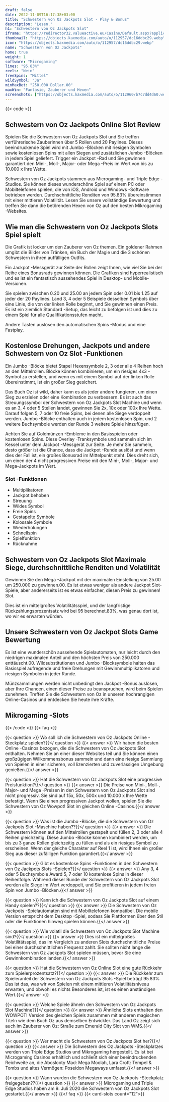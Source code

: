 ```yaml
---
draft: false
date: 2022-11-09T16:17:38+03:00
title: "Schwestern von Oz Jackpots Slot - Play & Bonus"
description: "Lesen."
h1: "Schwestern von Oz Jackpots Slot"
iframe: "https://redirector32.valueactive.eu/Casino/Default.aspx?applicationid=4023&serverid=22619&gameid=sistersOfOzJackpotsDesktop&ul=en&variant=uat-demo&sext1=demo&sext2=demo&lobbyURL=http://www.microgaming.co.uk/games?searchterm=sisters&pagesize=25&sortorder=Descending&sortfield=Release%20Date"
thumbnail: "https://objects.kaxmedia.com/auto/o/112957/dc16ddbc29.webp"
icon: "https://objects.kaxmedia.com/auto/o/112957/dc16ddbc29.webp"
name: "Schwestern von Oz Jackpots"
home: true
weight: 1
software: "Microgaming"
lines: "95.83%"
reels: "Nein"
freeSpins: "Mittel"
wildSymbol: "Ja"
minMaxBet: "250.000 Dollar.00"
maxWin: "Fantasie, Zauberer und Hexen"
screenshots: ["https://objects.kaxmedia.com/auto/o/112960/b7c7dd4d60.webp"]
---
```


{{< code >}}<h2>Schwestern von Oz Jackpots Online Slot Review</h2><p>Spielen Sie die Schwestern von Oz Jackpots Slot und Sie treffen verführerische Zauberinnen über 5 Rollen und 20 Paylines. Dieses beeindruckende Spiel wird mit Jumbo -Blöcken mit riesigen Symbolen sowie kostenlosen Spins mit allen Siegen und zusätzlichen Jumbo -Blöcken in jedem Spiel geliefert. Trigger ein Jackpot -Rad und Sie gewinnen garantiert den Mini-, Moll-, Major- oder Mega -Preis im Wert von bis zu 10.000 x Ihre Wette.</p><p>Schwestern von Oz Jackpots stammen aus Microgaming- und Triple Edge -Studios. Sie können dieses wunderschöne Spiel auf einem PC oder Mobiltelefonen spielen, die von iOS, Android und Windows -Software betrieben werden. Durchschnittliche Renditen von 95.83% übereinstimmen mit einer mittleren Volatilität. Lesen Sie unsere vollständige Bewertung und treffen Sie dann die betörenden Hexen von Oz auf den besten Mikrogaming -Websites.</p><h2>Wie man die Schwestern von Oz Jackpots Slots Spiel spielt</h2><p>Die Grafik ist locker um den Zauberer von Oz themen. Ein goldener Rahmen umgibt die Bilder von Tränken, ein Buch der Magie und die 3 schönen Schwestern in ihren auffälligen Outfits.</p><p>Ein Jackpot -Messgerät zur Seite der Rollen zeigt Ihnen, wie viel Sie bei der Reihe eines Bonusrads gewinnen können. Die Grafiken sind hyperrealistisch und es ist ein fantastisch aussehendes Spiel in Desktop- und Mobile-Versionen.</p><p>Sie spielen zwischen 0.20 und 25.00 an jedem Spin oder 0.01 bis 1.25 auf jeder der 20 Paylines. Land 3, 4 oder 5 Beispiele desselben Symbols über eine Linie, die von der linken Rolle beginnt, und Sie gewinnen einen Preis. Es ist ein ziemlich Standard -Setup, das leicht zu befolgen ist und dies zu einem Spiel für alle Qualifikationsstufen macht.</p><p>Andere Tasten auslösen den automatischen Spins -Modus und eine Fastplay.</p><h2>Kostenlose Drehungen, Jackpots und andere Schwestern von Oz Slot -Funktionen</h2><p>Ein Jumbo -Blöcke bietet Stapel Hexensymbole 2, 3 oder alle 4 Reihen hoch an den Mittelrollen. Blöcke können kombinieren, um ein riesiges 4x3 -Symbol zu erstellen, und wenn es mit einem Symbol auf der linken Rolle übereinstimmt, ist ein großer Sieg gesichert.</p><p>Das Buch Oz ist wild, daher kann es als jeder andere fungieren, um einen Sieg zu erzielen oder eine Kombination zu verbessern. Es ist auch das Streuungssymbol der Schwestern von Oz Jackpots Slot Machine und wenn es an 3, 4 oder 5 Stellen landet, gewinnen Sie 2x, 10x oder 100x Ihre Wette. Darauf folgen 5, 7 oder 10 freie Spins, bei denen alle Siege verdoppelt werden. Jumbo -Blöcke enthalten auch in jedem kostenlosen Spin, und 2 weitere Buchsymbole werden der Runde 3 weitere Spiele hinzufügen.</p><p>Achten Sie auf Goldmünzen -Embleme in den Basisspielen oder kostenlosen Spins. Diese Overlay -Tranksymbole und sammeln sich im Kessel unter dem Jackpot -Messgerät zur Seite. Je mehr Sie sammeln, desto größer ist die Chance, dass die Jackpot -Runde auslöst und wenn dies der Fall ist, ein großes Bonusrad im Mittelpunkt steht. Dies dreht sich, um einen der 4 nicht progressiven Preise mit den Mini-, Moll-, Major- und Mega-Jackpots im Wert.</p><h3>
Slot -Funktionen</h3><ul>
<li></span>
Multiplikatoren</li>
<li></span>
Jackpot behoben</li>
<li></span>
Streuung</li>
<li></span>
Wildes Symbol</li>
<li></span>
Freie Spins</li>
<li></span>
Gestapelte Symbole</li>
<li></span>
Kolossale Symbole</li>
<li></span>
Wiederholungen</li>
<li></span>
Schnellspin</li>
<li></span>
Spielfunktion</li>
<li></span>
Rücknahme</li></ul><h2>Schwestern von Oz Jackpots Slot Maximale Siege, durchschnittliche Renditen und Volatilität</h2><p>Gewinnen Sie den Mega -Jackpot mit der maximalen Einstellung von 25.00 um 250.000 zu gewinnen.00. Es ist etwas weniger als andere Jackpot Slot-Spiele, aber andererseits ist es etwas einfacher, diesen Preis zu gewinnen! Slot.</p><p>Dies ist ein mittelgroßes Volatilitätsspiel, und der langfristige Rückzahlungsprozentsatz wird bei 95 berechnet.83%, was genau dort ist, wo wir es erwarten würden.</p><h2>Unsere Schwestern von Oz Jackpot Slots Game Bewertung</h2><p>Es ist eine wunderschön aussehende Spielautomaten, nur leicht durch den niedrigen maximalen Anteil und den höchsten Preis von 250.000 enttäuscht.00. Wildsubstitutionen und Jumbo -Blocksymbole halten das Basisspiel aufregende und freie Drehungen mit Gewinnmultiplikatoren und riesigen Symbolen in jeder Runde.</p><p>Münzsammlungen werden nicht unbedingt den Jackpot -Bonus auslösen, aber Ihre Chancen, einen dieser Preise zu beanspruchen, wird beim Spielen zunehmen. Treffen Sie die Schwestern von Oz in unseren hochrangigen Online-Casinos und entdecken Sie heute ihre Kräfte.</p><h2>Mikrogaming -Slots</h2>
{{< /code >}}
{{< faq >}}

{{< question >}} Wo soll ich die Schwestern von Oz Jackpots Online -Steckplatz spielen?{{</ question >}}
{{< answer >}} Wir haben die besten Online -Casinos bezogen, die die Schwestern von Oz Jackpots Slot enthalten. Nehmen Sie an einer dieser Websites teil und Sie können einen großzügigen Willkommensbonus sammeln und dann eine riesige Sammlung von Spielen in einer sicheren, voll lizenzierten und zuverlässigen Umgebung genießen.{{</ answer >}}

{{< question >}} Hat die Schwestern von Oz Jackpots Slot eine progressive Preisfunktion?{{</ question >}}
{{< answer >}} Die Preise von Mini-, Moll-, Major- und Mega -Preisen in den Schwestern von Oz Jackpots Slot sind nicht progressiv. Sie sind auf 15x, 50x, 500x und 10.000 x Ihre Wette befestigt. Wenn Sie einen progressiven Jackpot wollen, spielen Sie die Schwestern von Oz Wowpot! Slot im gleichen Online -Casinos.{{</ answer >}}

{{< question >}} Was ist die Jumbo -Blöcke, die die Schwestern von Oz Jackpots Slot -Maschine haben??{{</ question >}}
{{< answer >}} Die Schwestern können auf den Mittelrollen gestapelt und füllen 2, 3 oder alle 4 Reihen gleichzeitig. Diese Jumbo -Blöcke können kombiniert werden, um bis zu 3 ganze Rollen gleichzeitig zu füllen und als ein riesiges Symbol zu erscheinen. Wenn der gleiche Charakter auf Reel 1 ist, wird Ihnen ein großer Sieg aus dieser zufälligen Funktion garantiert.{{</ answer >}}

{{< question >}} Gibt es kostenlose Spins -Funktionen in den Schwestern von Oz Jackpots Slots -Spielen?{{</ question >}}
{{< answer >}} Any 3, 4 oder 5 Buchsymbole Award 5, 7 oder 10 kostenlose Spins in dieser Reihenfolge. Während dieser Runde der Schwestern von Oz Jackpots Slot werden alle Siege im Wert verdoppelt, und Sie profitieren in jedem freien Spin von Jumbo -Blöcken.{{</ answer >}}

{{< question >}} Kann ich die Schwestern von Oz Jackpots Slot auf einem Handy spielen??{{</ question >}}
{{< answer >}} Die Schwestern von Oz Jackpots -Spielautomaten sind mit Mobiltelefonen kompatibel. Die mobile Version entspricht dem Desktop -Spiel, sodass Sie Plattformen über den Stil oder die Funktionen hinweg spielen können.{{</ answer >}}

{{< question >}} Wie volatil die Schwestern von Oz Jackpots Slot Machine sind?{{</ question >}}
{{< answer >}} Dies ist ein mittelgroßes Volatilitätsspiel, das im Vergleich zu anderen Slots durchschnittliche Preise bei einer durchschnittlichen Frequenz zahlt. Sie sollten nicht lange die Schwestern von Oz Jackpots Slot spielen müssen, bevor Sie eine Gewinnkombination landen.{{</ answer >}}

{{< question >}} Hat die Schwestern von Oz Online Slot eine gute Rückkehr zum Spielerprozentsatz?{{</ question >}}
{{< answer >}} Die Rückkehr zum Spieleranteil der Schwestern von Oz Jackpots Slots -Spiel beträgt 95.83% Das ist das, was wir von Spielen mit einem mittleren Volatilitätsniveau erwarten, und obwohl es nichts Besonderes ist, ist es einen anständigen Wert.{{</ answer >}}

{{< question >}} Welche Spiele ähneln den Schwestern von Oz Jackpots Slot Machine?{{</ question >}}
{{< answer >}} Ähnliche Slots enthalten den WOWPOT! Version des gleichen Spiels zusammen mit anderen magischen Titeln wie dem Buch Oz aus demselben Entwickler. Das Land Oz zeigt sich auch im Zauberer von Oz: Straße zum Emerald City Slot von WMS.{{</ answer >}}

{{< question >}} Wer macht die Schwestern von Oz Jackpots Slot her?{{</ question >}}
{{< answer >}} Die Schwestern des Oz Jackpots -Steckplatzes werden von Triple Edge Studios und Mikrogaming hergestellt. Es ist bei Microgaming Casinos erhältlich und schließt sich einer beeindruckenden Reichweite an, die Aboslooty Mad: Mega Moolah, Lara Croft: Tempel & Tombs und altes Vermögen: Poseidon Megaways umfasst.{{</ answer >}}

{{< question >}} Wann wurden die Schwestern von Oz Jackpots -Steckplatz freigegeben??{{</ question >}}
{{< answer >}} Microgaming und Triple Edge Studios haben am 9. Juli 2020 die Schwestern von Oz Jackpots Slot gestartet.{{</ answer >}}
{{</ faq >}}
{{< card-slots count="12">}}